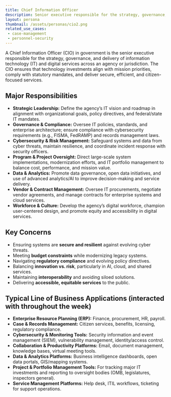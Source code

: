 ```yaml
---
title: Chief Information Officer
description: Senior executive responsible for the strategy, governance, and delivery of information technology (IT)
layout: persona
thumbnail: /assets/personas/cio2.png
related_use_cases:
 - case-management
 - personnel-security
---
```


A Chief Information Officer (CIO) in government is the senior executive responsible for the strategy, governance, and delivery of information technology (IT) and digital services across an agency or jurisdiction. The CIO ensures that technology investments align with mission priorities, comply with statutory mandates, and deliver secure, efficient, and citizen-focused services.

## Major Responsibilities

* **Strategic Leadership:** Define the agency’s IT vision and roadmap in alignment with organizational goals, policy directives, and federal/state IT mandates.
* **Governance & Compliance:** Oversee IT policies, standards, and enterprise architecture; ensure compliance with cybersecurity requirements (e.g., FISMA, FedRAMP) and records management laws.
* **Cybersecurity & Risk Management:** Safeguard systems and data from cyber threats, maintain resilience, and coordinate incident response with security officers.
* **Program & Project Oversight:** Direct large-scale system implementations, modernization efforts, and IT portfolio management to balance cost, performance, and mission value.
* **Data & Analytics:** Promote data governance, open data initiatives, and use of advanced analytics/AI to improve decision-making and service delivery.
* **Vendor & Contract Management:** Oversee IT procurements, negotiate vendor agreements, and manage contracts for enterprise systems and cloud services.
* **Workforce & Culture:** Develop the agency’s digital workforce, champion user-centered design, and promote equity and accessibility in digital services.

## Key Concerns

* Ensuring systems are **secure and resilient** against evolving cyber threats.
* Meeting **budget constraints** while modernizing legacy systems.
* Navigating **regulatory compliance** and evolving policy directives.
* Balancing **innovation vs. risk**, particularly in AI, cloud, and shared services.
* Maintaining **interoperability** and avoiding siloed solutions.
* Delivering **accessible, equitable services** to the public.

## Typical Line of Business Applications (interacted with throughout the week)

* **Enterprise Resource Planning (ERP):** Finance, procurement, HR, payroll.
* **Case & Records Management:** Citizen services, benefits, licensing, regulatory compliance.
* **Cybersecurity & Monitoring Tools:** Security information and event management (SIEM), vulnerability management, identity/access control.
* **Collaboration & Productivity Platforms:** Email, document management, knowledge bases, virtual meeting tools.
* **Data & Analytics Platforms:** Business intelligence dashboards, open data portals, GIS/mapping systems.
* **Project & Portfolio Management Tools:** For tracking major IT investments and reporting to oversight bodies (OMB, legislatures, inspectors general).
* **Service Management Platforms:** Help desk, ITIL workflows, ticketing for support operations.


